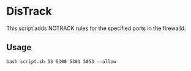 # DisTrack

This script adds NOTRACK rules for the specified ports in the firewalld.

## Usage

```shell
bash script.sh 53 5300 5301 5053 --allow
```
